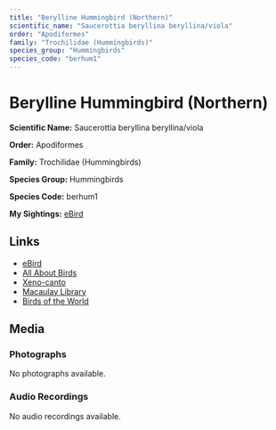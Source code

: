 ```yaml
---
title: "Berylline Hummingbird (Northern)"
scientific_name: "Saucerottia beryllina beryllina/viola"
order: "Apodiformes"
family: "Trochilidae (Hummingbirds)"
species_group: "Hummingbirds"
species_code: "berhum1"
---
```


# Berylline Hummingbird (Northern)

**Scientific Name:** Saucerottia beryllina beryllina/viola

**Order:** Apodiformes

**Family:** Trochilidae (Hummingbirds)

**Species Group:** Hummingbirds

**Species Code:** berhum1

**My Sightings:** [eBird](https://ebird.org/lifelist?r=world&time=life&spp=berhum1)

## Links
* [eBird](https://ebird.org/species/berhum1) 
* [All About Birds](https://www.allaboutbirds.org/guide/berhum1) 
* [Xeno-canto](https://www.xeno-canto.org/species/berhum1) 
* [Macaulay Library](https://search.macaulaylibrary.org/catalog?taxonCode=berhum1&sort=rating_rank_desc)
* [Birds of the World](https://birdsoftheworld.org/bow/species/berhum1)

## Media
### Photographs
No photographs available.

### Audio Recordings
No audio recordings available.
